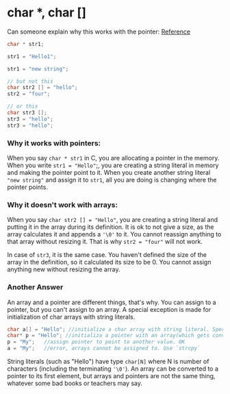 # char *, char []

Can someone explain why this works with the pointer: [Reference](http://stackoverflow.com/questions/6803387/why-can-a-string-be-assigned-to-a-char-pointer-but-not-to-a-char-array)

~~~c
char * str1;

str1 = "Hello1";

str1 = "new string";

// but not this
char str2 [] = "hello";
str2 = "four";

// or this
char str3 [];
str3 = "hello";
str3 = "hello";
~~~

### Why it works with pointers:

When you say `char * str1` in C, you are allocating a pointer in the memory. When you write `str1 = "Hello"`;, you are creating a string literal in memory and making the pointer point to it. When you create another string literal `"new string"` and assign it to `str1`, all you are doing is changing where the pointer points.

### Why it doesn't work with arrays:

When you say `char str2 [] = "Hello"`, you are creating a string literal and putting it in the array during its definition. It is ok to not give a size, as the array calculates it and appends a `'\0'` to it. You cannot reassign anything to that array without resizing it. That is why `str2 = "four"` will not work.

In case of `str3`, it is the same case. You haven't defined the size of the array in the definition, so it calculated its size to be 0. You cannot assign anything new without resizing the array.

### Another Answer

An array and a pointer are different things, that's why. You can assign to a pointer, but you can't assign to an array. A special exception is made for initialization of char arrays with string literals.

~~~c
char a[] = "Hello"; //initialize a char array with string literal. Special case, OK
char* p = "Hello"; //initializa a pointer with an array(which gets converted to pointer)
p = "My";   //assign pointer to point to another value. OK
a = "My";   //error, arrays cannot be assigned to. Use `strcpy`
~~~

String literals (such as "Hello") have type `char[N]` where N is number of characters (including the terminating `'\0'`). An array can be converted to a pointer to its first element, but arrays and pointers are not the same thing, whatever some bad books or teachers may say.

